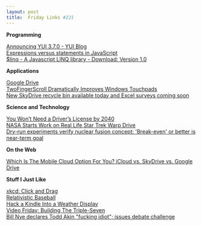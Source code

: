 ```yaml
---
layout: post
title:  Friday Links #221
---
```

**Programming**

[Announcing YUI 3.7.0 - YUI Blog](http://www.yuiblog.com/blog/2012/09/18/announcing-yui-3-7-0/)   
[Expressions versus statements in JavaScript](http://www.2ality.com/2012/09/expressions-vs-statements.html)   
[$linq - A Javascript LINQ library - Download: Version 1.0](http://jscriptlinq.codeplex.com/releases/view/94574)

**Applications**

[Google Drive](https://www.google.com/intl/en_US/drive/start/index.html?authuser=0)   
[TwoFingerScroll Dramatically Improves Windows Touchpads](http://lifehacker.com/5943337/twofingerscroll-dramatically-improves-windows-touchpads)   
[New SkyDrive recycle bin available today and Excel surveys coming soon](http://windowsteamblog.com/skydrive/b/skydrive/archive/2012/09/18/new-skydrive-recycle-bin-available-today-and-excel-surveys-coming-soon.aspx)

**Science and Technology**

[You Won’t Need a Driver’s License by 2040](http://www.wired.com/autopia/2012/09/ieee-autonomous-2040/)   
[NASA Starts Work on Real Life Star Trek Warp Drive](http://gizmodo.com/5942634/nasa-starts-development-of-real-life-star-trek-warp-drive?utm_campaign=socialflow_gizmodo_twitter)   
[Dry-run experiments verify nuclear fusion concept: 'Break-even' or better is near-term goal](http://www.sciencedaily.com/releases/2012/09/120917124210.htm)

**On the Web**

[Which Is The Mobile Cloud Option For You? iCloud vs. SkyDrive vs. Google Drive](http://www.makeuseof.com/tag/mobile-cloud-option-icloud-vsskydrive-vsgoogle-drive/)

**Stuff I Just Like**

[xkcd: Click and Drag](http://xkcd.com/1110/)   
[Relativistic Baseball](http://what-if.xkcd.com/1/)   
[Hack a Kindle Into a Weather Display](http://lifehacker.com/5943867/hack-a-kindle-into-a-weather-display)   
[Video Friday: Building The Triple-Seven](http://toolmonger.com/2012/09/21/video-friday-building-the-triple-seven/)   
[Bill Nye declares Todd Akin "fucking idiot"; issues debate challenge](http://boingboing.net/2012/08/30/bill-nye-declares-todd-akin.html)
